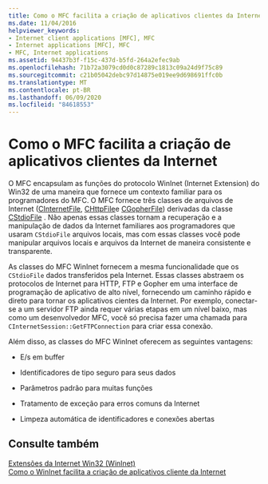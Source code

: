 ```yaml
---
title: Como o MFC facilita a criação de aplicativos clientes da Internet
ms.date: 11/04/2016
helpviewer_keywords:
- Internet client applications [MFC], MFC
- Internet applications [MFC], MFC
- MFC, Internet applications
ms.assetid: 94437b3f-f15c-437d-b5fd-264a2efec9ab
ms.openlocfilehash: 71b72a3079cd0d0c87289c1813c09a24d9f75c89
ms.sourcegitcommit: c21b05042debc97d14875e019ee9d698691ffc0b
ms.translationtype: MT
ms.contentlocale: pt-BR
ms.lasthandoff: 06/09/2020
ms.locfileid: "84618553"
---
```

# <a name="how-mfc-makes-it-easier-to-create-internet-client-applications"></a>Como o MFC facilita a criação de aplicativos clientes da Internet

O MFC encapsulam as funções do protocolo WinInet (Internet Extension) do Win32 de uma maneira que fornece um contexto familiar para os programadores do MFC. O MFC fornece três classes de arquivos de Internet ([CInternetFile](reference/cinternetfile-class.md), [CHttpFile](reference/chttpfile-class.md)e [CGopherFile](reference/cgopherfile-class.md)) derivadas da classe [CStdioFile](reference/cstdiofile-class.md) . Não apenas essas classes tornam a recuperação e a manipulação de dados da Internet familiares aos programadores que usaram `CStdioFile` arquivos locais, mas com essas classes você pode manipular arquivos locais e arquivos da Internet de maneira consistente e transparente.

As classes do MFC WinInet fornecem a mesma funcionalidade que os `CStdioFile` dados transferidos pela Internet. Essas classes abstraem os protocolos de Internet para HTTP, FTP e Gopher em uma interface de programação de aplicativo de alto nível, fornecendo um caminho rápido e direto para tornar os aplicativos cientes da Internet. Por exemplo, conectar-se a um servidor FTP ainda requer várias etapas em um nível baixo, mas como um desenvolvedor MFC, você só precisa fazer uma chamada para `CInternetSession::GetFTPConnection` para criar essa conexão.

Além disso, as classes do MFC WinInet oferecem as seguintes vantagens:

- E/s em buffer

- Identificadores de tipo seguro para seus dados

- Parâmetros padrão para muitas funções

- Tratamento de exceção para erros comuns da Internet

- Limpeza automática de identificadores e conexões abertas

## <a name="see-also"></a>Consulte também

[Extensões da Internet Win32 (WinInet)](win32-internet-extensions-wininet.md)<br/>
[Como o WinInet facilita a criação de aplicativos cliente da Internet](how-wininet-makes-it-easier-to-create-internet-client-applications.md)
